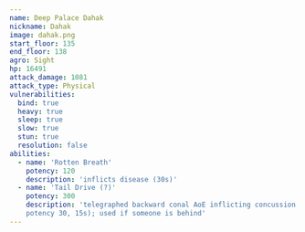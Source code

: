 ```yaml
---
name: Deep Palace Dahak
nickname: Dahak
image: dahak.png
start_floor: 135
end_floor: 138
agro: Sight
hp: 16491
attack_damage: 1081
attack_type: Physical
vulnerabilities:
  bind: true
  heavy: true
  sleep: true
  slow: true
  stun: true
  resolution: false
abilities:
  - name: 'Rotten Breath'
    potency: 120
    description: 'inflicts disease (30s)'
  - name: 'Tail Drive (?)'
    potency: 300
    description: 'telegraphed backward conal AoE inflicting concussion (DoT
    potency 30, 15s); used if someone is behind'
---
```

